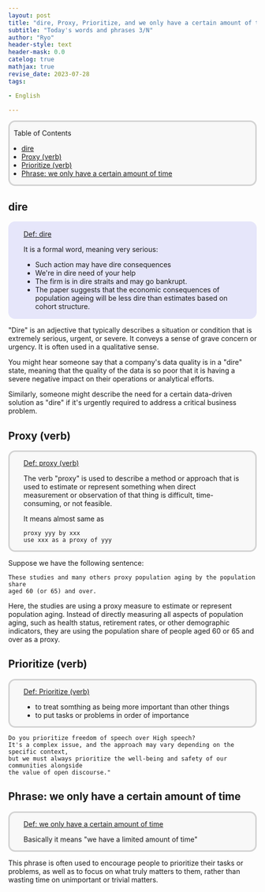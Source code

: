```yaml
---
layout: post
title: "dire, Proxy, Prioritize, and we only have a certain amount of time"
subtitle: "Today's words and phrases 3/N"
author: "Ryo"
header-style: text
header-mask: 0.0
catelog: true
mathjax: true
revise_date: 2023-07-28
tags:

- English

---
```



<div style='border-radius: 1em; border-style:solid; border-color:#D3D3D3; background-color:#F8F8F8'>

<p class="h4">&nbsp;&nbsp;Table of Contents</p>

<!-- START doctoc generated TOC please keep comment here to allow auto update -->
<!-- DON'T EDIT THIS SECTION, INSTEAD RE-RUN doctoc TO UPDATE -->

- [dire](#dire)
- [Proxy (verb)](#proxy-verb)
- [Prioritize (verb)](#prioritize-verb)
- [Phrase: we only have a certain amount of time](#phrase-we-only-have-a-certain-amount-of-time)

<!-- END doctoc generated TOC please keep comment here to allow auto update -->


</div>

## dire

<div style='padding-left: 2em; padding-right: 2em; border-radius: 1em; border-style:solid; border-color:#e6e6fa; background-color:#e6e6fa'>
<p class="h4"><ins>Def: dire</ins></p>

It is a formal word, meaning very serious:

- Such action may have dire consequences
- We're in dire need of your help
- The firm is in dire straits and may go bankrupt.
- The paper suggests that the economic consequences of population ageing will be less dire than estimates based on cohort structure.

</div>

"Dire" is an adjective that typically describes a situation or condition that is 
extremely serious, urgent, or severe. It conveys a sense of grave concern or urgency.
It is often used in  a qualitative sense.

You might hear someone say that a company's data quality is in a "dire" state, meaning that 
the quality of the data is so poor that it is having a severe negative impact on their operations or analytical efforts. 

Similarly, someone might describe the need for a certain data-driven solution as "dire" 
if it's urgently required to address a critical business problem.

## Proxy (verb)

<div style='padding-left: 2em; padding-right: 2em; border-radius: 1em; border-style:solid; border-color:#D3D3D3; background-color:#F8F8F8'>
<p class="h4"><ins>Def: proxy (verb)</ins></p>

The verb "proxy" is used to describe a method or approach that is used to estimate 
or represent something when direct measurement or observation of that thing is difficult, time-consuming, or not feasible. 

It means almost same as 

```
proxy yyy by xxx
use xxx as a proxy of yyy
```

</div>

Suppose we have the following sentence:

```
These studies and many others proxy population aging by the population share 
aged 60 (or 65) and over.
```

Here, the studies are using a proxy measure to estimate or represent population aging. 
Instead of directly measuring all aspects of population aging, such as health status, 
retirement rates, or other demographic indicators, they are using the population share 
of people aged 60 or 65 and over as a proxy.


## Prioritize (verb)

<div style='padding-left: 2em; padding-right: 2em; border-radius: 1em; border-style:solid; border-color:#D3D3D3; background-color:#F8F8F8'>
<p class="h4"><ins>Def: Prioritize (verb)</ins></p>

- to treat somthing as being more important than other things
- to put tasks or problems in order of importance

</div>

```
Do you prioritize freedom of speech over High speech?
It's a complex issue, and the approach may vary depending on the specific context, 
but we must always prioritize the well-being and safety of our communities alongside 
the value of open discourse."
```

## Phrase: we only have a certain amount of time

<div style='padding-left: 2em; padding-right: 2em; border-radius: 1em; border-style:solid; border-color:#D3D3D3; background-color:#F8F8F8'>
<p class="h4"><ins>Def: we only have a certain amount of time</ins></p>

Basically it means "we have a limited amount of time"

</div>

This phrase is often used to encourage people to prioritize their tasks or problems, 
as well as to focus on what truly matters to them, rather than wasting time on unimportant or trivial matters. 